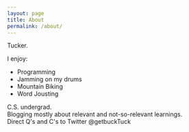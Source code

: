 ```yaml
---
layout: page
title: About
permalink: /about/
---
```

Tucker.

I enjoy:

* Programming
* Jamming on my drums
* Mountain Biking
* Word Jousting

C.S. undergrad.  
Blogging mostly about relevant and not-so-relevant learnings.  
Direct Q's and C's to Twitter @getbuckTuck 